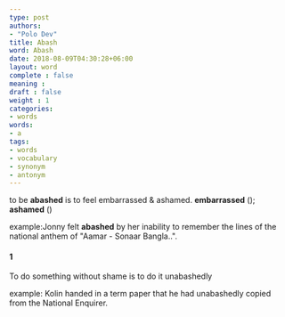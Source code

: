 ```yaml
---
type: post
authors:
- "Polo Dev"
title: Abash
word: Abash
date: 2018-08-09T04:30:28+06:00
layout: word
complete : false
meaning :
draft : false
weight : 1
categories:
- words
words:
- a
tags:
- words
- vocabulary
- synonym
- antonym
---
```

to be **abashed** is to feel embarrassed & ashamed.
**embarrassed** (); **ashamed** ()

<span class="example">example:</span>Jonny felt **abashed** by her inability to remember the lines of the national anthem of "Aamar - Sonaar Bangla..".

#### 1
To do something without shame is to do it unabashedly

<span class="example">example:</span> Kolin handed in a term paper that he had unabashedly copied from the National Enquirer.

